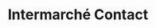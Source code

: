 ---
title: "Intermarché Contact"
url: /saint-rambert-en-bugey/intermarche-contact/
shop: Supermarkt
---